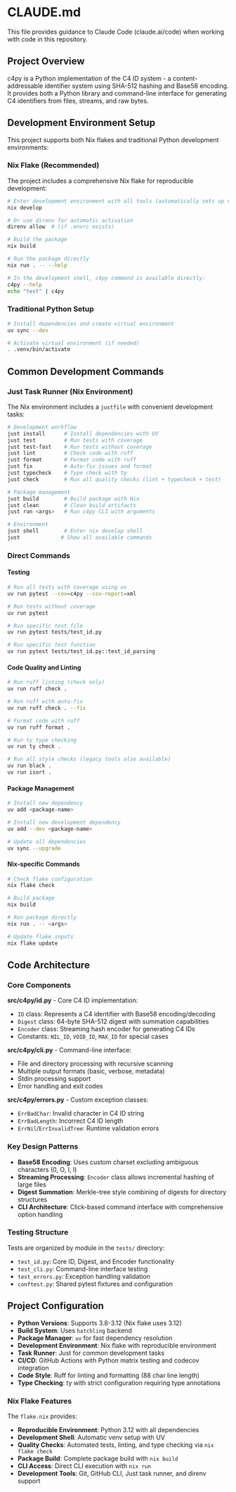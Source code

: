 # CLAUDE.md

This file provides guidance to Claude Code (claude.ai/code) when working with code in this repository.

## Project Overview

c4py is a Python implementation of the C4 ID system - a content-addressable identifier system using SHA-512 hashing and Base58 encoding. It provides both a Python library and command-line interface for generating C4 identifiers from files, streams, and raw bytes.

## Development Environment Setup

This project supports both Nix flakes and traditional Python development environments:

### Nix Flake (Recommended)

The project includes a comprehensive Nix flake for reproducible development:

```bash
# Enter development environment with all tools (automatically sets up venv and activates it)
nix develop

# Or use direnv for automatic activation
direnv allow  # (if .envrc exists)

# Build the package
nix build

# Run the package directly
nix run . -- --help

# In the development shell, c4py command is available directly:
c4py --help
echo "test" | c4py
```

### Traditional Python Setup

```bash
# Install dependencies and create virtual environment
uv sync --dev

# Activate virtual environment (if needed)
. .venv/bin/activate
```

## Common Development Commands

### Just Task Runner (Nix Environment)

The Nix environment includes a `justfile` with convenient development tasks:

```bash
# Development workflow
just install      # Install dependencies with UV
just test         # Run tests with coverage
just test-fast    # Run tests without coverage
just lint         # Check code with ruff
just format       # Format code with ruff
just fix          # Auto-fix issues and format
just typecheck    # Type check with ty
just check        # Run all quality checks (lint + typecheck + test)

# Package management
just build        # Build package with Nix
just clean        # Clean build artifacts
just run <args>   # Run c4py CLI with arguments

# Environment
just shell        # Enter nix develop shell
just             # Show all available commands
```

### Direct Commands

#### Testing
```bash
# Run all tests with coverage using uv
uv run pytest --cov=c4py --cov-report=xml

# Run tests without coverage
uv run pytest

# Run specific test file
uv run pytest tests/test_id.py

# Run specific test function
uv run pytest tests/test_id.py::test_id_parsing
```

#### Code Quality and Linting
```bash
# Run ruff linting (check only)
uv run ruff check .

# Run ruff with auto-fix
uv run ruff check . --fix

# Format code with ruff
uv run ruff format .

# Run ty type checking
uv run ty check .

# Run all style checks (legacy tools also available)
uv run black .
uv run isort .
```

#### Package Management
```bash
# Install new dependency
uv add <package-name>

# Install new development dependency  
uv add --dev <package-name>

# Update all dependencies
uv sync --upgrade
```

#### Nix-specific Commands
```bash
# Check flake configuration
nix flake check

# Build package
nix build

# Run package directly
nix run . -- <args>

# Update flake inputs
nix flake update
```

## Code Architecture

### Core Components

**src/c4py/id.py** - Core C4 ID implementation:
- `ID` class: Represents a C4 identifier with Base58 encoding/decoding
- `Digest` class: 64-byte SHA-512 digest with summation capabilities  
- `Encoder` class: Streaming hash encoder for generating C4 IDs
- Constants: `NIL_ID`, `VOID_ID`, `MAX_ID` for special cases

**src/c4py/cli.py** - Command-line interface:
- File and directory processing with recursive scanning
- Multiple output formats (basic, verbose, metadata)
- Stdin processing support
- Error handling and exit codes

**src/c4py/errors.py** - Custom exception classes:
- `ErrBadChar`: Invalid character in C4 ID string
- `ErrBadLength`: Incorrect C4 ID length  
- `ErrNil`/`ErrInvalidTree`: Runtime validation errors

### Key Design Patterns

- **Base58 Encoding**: Uses custom charset excluding ambiguous characters (0, O, I, l)
- **Streaming Processing**: `Encoder` class allows incremental hashing of large files
- **Digest Summation**: Merkle-tree style combining of digests for directory structures
- **CLI Architecture**: Click-based command interface with comprehensive option handling

### Testing Structure

Tests are organized by module in the `tests/` directory:
- `test_id.py`: Core ID, Digest, and Encoder functionality
- `test_cli.py`: Command-line interface testing
- `test_errors.py`: Exception handling validation
- `conftest.py`: Shared pytest fixtures and configuration

## Project Configuration

- **Python Versions**: Supports 3.8-3.12 (Nix flake uses 3.12)
- **Build System**: Uses `hatchling` backend
- **Package Manager**: `uv` for fast dependency resolution
- **Development Environment**: Nix flake with reproducible environment
- **Task Runner**: Just for common development tasks
- **CI/CD**: GitHub Actions with Python matrix testing and codecov integration
- **Code Style**: Ruff for linting and formatting (88 char line length)
- **Type Checking**: ty with strict configuration requiring type annotations

### Nix Flake Features

The `flake.nix` provides:
- **Reproducible Environment**: Python 3.12 with all dependencies
- **Development Shell**: Automatic venv setup with UV
- **Quality Checks**: Automated tests, linting, and type checking via `nix flake check`
- **Package Build**: Complete package build with `nix build`
- **CLI Access**: Direct CLI execution with `nix run`
- **Development Tools**: Git, GitHub CLI, Just task runner, and direnv support